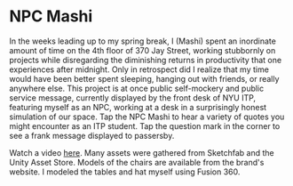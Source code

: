 # NPC Mashi

In the weeks leading up to my spring break, I (Mashi) spent an inordinate amount of time on the 4th floor of 370 Jay Street, working stubbornly on projects while disregarding the diminishing returns in productivity that one experiences after midnight. Only in retrospect did I realize that my time would have been better spent sleeping, hanging out with friends, or really anywhere else. This project is at once public self-mockery and public service message, currently displayed by the front desk of NYU ITP, featuring myself as an NPC, working at a desk in a surprisingly honest simulation of our space. Tap the NPC Mashi to hear a variety of quotes you might encounter as an ITP student. Tap the question mark in the corner to see a frank message displayed to passersby. 

Watch a video [here](https://youtube.com/shorts/uK3jsv311wg?feature=share). Many assets were gathered from Sketchfab and the Unity Asset Store. Models of the chairs are available from the brand's website. I modeled the tables and hat myself using Fusion 360. 


